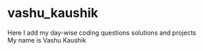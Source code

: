 # vashu_kaushik
Here I add my day-wise coding questions solutions and projects 
<br>
My name is Vashu Kaushik
